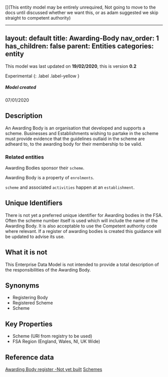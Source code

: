 [](This entity model may be entirely unrequired, Not going to move to the docs until discussed whether we want this, or as adam suggested we skip straight to competent authority)

---
layout: default
title: Awarding-Body
nav_order: 1
has_children: false
parent: Entities
categories: entity
---

This model was last updated on **19/02/2020**, this is version **0.2**

Experimental
{: .label .label-yellow }

##### Model created
07/01/2020

## Description
An Awarding Body is an organisation that developed and supports a scheme.  Businesses and Establishments wishing to partake in the scheme must provide evidence that the guidelines outlaid in the scheme are adheard to, to the awarding body for their membership to be valid.

### Related entities
Awarding Bodies sponsor their `scheme`.

Awarding Body is a property of `enrolments`.

`scheme` and associated `activities` happen at an `establishment`.


## Unique Identifiers
There is not yet a preferred unique identifier for Awarding bodies in the FSA. Often the scheme number itself is used which will include the name of the Awarding Body. It is also acceptable to use the Competent authority code where relevant. If a register of awarding bodies is created this guidance will be updated to advise its use.

## What it is not
This Enterprise Data Model is not intended to provide a total description of the responsibilities of the Awarding Body.

## Synonyms
*   Registering Body
*   Registered Scheme
*   Scheme

## Key Properties
*   Scheme (URI from registry to be used)
*   FSA Region (England, Wales, NI, UK Wide)

## Reference data
[Awarding Body register -Not yet built](https://data.food.gov.uk/codes/)
[Schemes](schemes.md)
